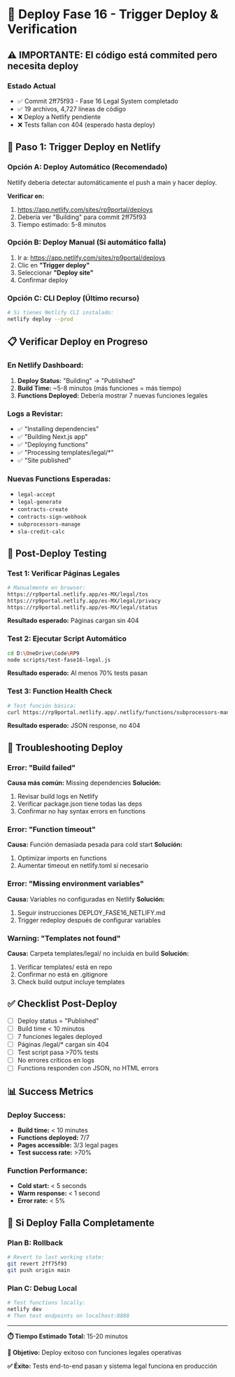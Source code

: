 # 🚀 Deploy Fase 16 - Trigger Deploy & Verification

## ⚠️ IMPORTANTE: El código está commited pero necesita deploy

### Estado Actual
- ✅ Commit 2ff75f93 - Fase 16 Legal System completado
- ✅ 19 archivos, 4,727 líneas de código
- ❌ Deploy a Netlify pendiente
- ❌ Tests fallan con 404 (esperado hasta deploy)

## 🔄 Paso 1: Trigger Deploy en Netlify

### Opción A: Deploy Automático (Recomendado)
Netlify debería detectar automáticamente el push a main y hacer deploy.

**Verificar en:**
1. https://app.netlify.com/sites/rp9portal/deploys
2. Debería ver "Building" para commit 2ff75f93
3. Tiempo estimado: 5-8 minutos

### Opción B: Deploy Manual (Si automático falla)
1. Ir a: https://app.netlify.com/sites/rp9portal/deploys
2. Clic en **"Trigger deploy"**
3. Seleccionar **"Deploy site"**
4. Confirmar deploy

### Opción C: CLI Deploy (Último recurso)
```bash
# Si tienes Netlify CLI instalado:
netlify deploy --prod
```

## 📋 Verificar Deploy en Progreso

### En Netlify Dashboard:
1. **Deploy Status:** "Building" → "Published"
2. **Build Time:** ~5-8 minutos (más funciones = más tiempo)
3. **Functions Deployed:** Debería mostrar 7 nuevas funciones legales

### Logs a Revistar:
- ✅ "Installing dependencies"
- ✅ "Building Next.js app"  
- ✅ "Deploying functions"
- ✅ "Processing templates/legal/*"
- ✅ "Site published"

### Nuevas Functions Esperadas:
- `legal-accept`
- `legal-generate`
- `contracts-create`
- `contracts-sign-webhook`
- `subprocessors-manage`
- `sla-credit-calc`

## 🧪 Post-Deploy Testing

### Test 1: Verificar Páginas Legales
```bash
# Manualmente en browser:
https://rp9portal.netlify.app/es-MX/legal/tos
https://rp9portal.netlify.app/es-MX/legal/privacy
https://rp9portal.netlify.app/es-MX/legal/status
```

**Resultado esperado:** Páginas cargan sin 404

### Test 2: Ejecutar Script Automático
```bash
cd D:\OneDrive\Code\RP9
node scripts/test-fase16-legal.js
```

**Resultado esperado:** Al menos 70% tests pasan

### Test 3: Function Health Check
```bash
# Test función básica:
curl https://rp9portal.netlify.app/.netlify/functions/subprocessors-manage
```

**Resultado esperado:** JSON response, no 404

## 🚨 Troubleshooting Deploy

### Error: "Build failed"
**Causa más común:** Missing dependencies
**Solución:**
1. Revisar build logs en Netlify
2. Verificar package.json tiene todas las deps
3. Confirmar no hay syntax errors en functions

### Error: "Function timeout"
**Causa:** Función demasiada pesada para cold start
**Solución:**
1. Optimizar imports en functions
2. Aumentar timeout en netlify.toml si necesario

### Error: "Missing environment variables"
**Causa:** Variables no configuradas en Netlify
**Solución:**
1. Seguir instrucciones DEPLOY_FASE16_NETLIFY.md
2. Trigger redeploy después de configurar variables

### Warning: "Templates not found"
**Causa:** Carpeta templates/legal/ no incluida en build
**Solución:**
1. Verificar templates/ está en repo
2. Confirmar no está en .gitignore
3. Check build output incluye templates

## ✅ Checklist Post-Deploy

- [ ] Deploy status = "Published"
- [ ] Build time < 10 minutos
- [ ] 7 funciones legales deployed
- [ ] Páginas /legal/* cargan sin 404
- [ ] Test script pasa >70% tests
- [ ] No errores críticos en logs
- [ ] Functions responden con JSON, no HTML errors

## 📊 Success Metrics

### Deploy Success:
- **Build time:** < 10 minutes
- **Functions deployed:** 7/7
- **Pages accessible:** 3/3 legal pages
- **Test success rate:** >70%

### Function Performance:
- **Cold start:** < 5 seconds
- **Warm response:** < 1 second
- **Error rate:** < 5%

## 🔄 Si Deploy Falla Completamente

### Plan B: Rollback
```bash
# Revert to last working state:
git revert 2ff75f93
git push origin main
```

### Plan C: Debug Local
```bash
# Test functions locally:
netlify dev
# Then test endpoints on localhost:8888
```

---

**⏱️ Tiempo Estimado Total:** 15-20 minutos

**🎯 Objetivo:** Deploy exitoso con funciones legales operativas

**✅ Éxito:** Tests end-to-end pasan y sistema legal funciona en producción